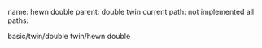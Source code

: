 name: hewn double
parent: double twin
current path: not implemented
all paths:

  basic/twin/double twin/hewn double
